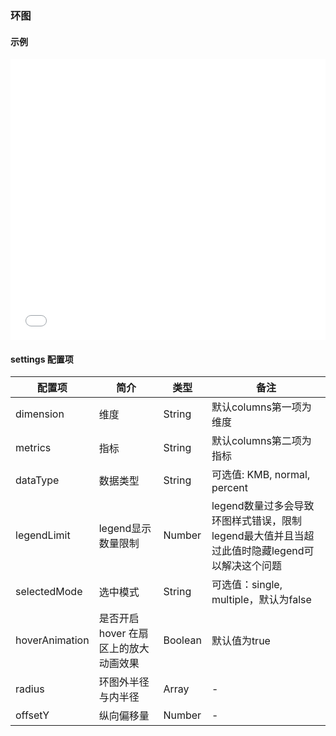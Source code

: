 ### 环图

#### 示例

<iframe width="100%" height="450" src="//jsfiddle.net/vue_echarts/a0pep942/4/embedded/result,html,js/?bodyColor=fff" allowfullscreen="allowfullscreen" frameborder="0"></iframe>

#### settings 配置项

| 配置项 | 简介 | 类型 | 备注 |
| --- | --- | --- | --- |
| dimension | 维度 | String | 默认columns第一项为维度 |
| metrics | 指标 | String | 默认columns第二项为指标 |
| dataType | 数据类型 | String | 可选值: KMB, normal, percent |
| legendLimit | legend显示数量限制 | Number | legend数量过多会导致环图样式错误，限制legend最大值并且当超过此值时隐藏legend可以解决这个问题 |
| selectedMode | 	选中模式 | String | 可选值：single, multiple，默认为false |
| hoverAnimation | 是否开启 hover 在扇区上的放大动画效果 | Boolean | 默认值为true |
| radius | 环图外半径与内半径 | Array | - |
| offsetY | 	纵向偏移量 | Number | - |

